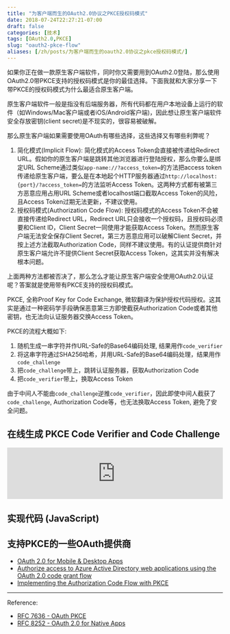 ```yaml
---
title: "为客户端而生的OAuth2.0协议之PKCE授权码模式"
date: 2018-07-24T22:27:21-07:00
draft: false
categories: [技术]
tags: [OAuth2.0,PKCE]
slug: "oauth2-pkce-flow"
aliases: [/zh/posts/为客户端而生的oauth2.0协议之pkce授权码模式/]
---
```


如果你正在做一款原生客户端软件，同时你又需要用到OAuth2.0登陆，那么使用OAuth2.0带PKCE支持的授权码模式是你的最佳选择。下面我就和大家分享一下带PKCE的授权码模式为什么最适合原生客户端。

<!--more-->

原生客户端软件一般是指没有后端服务器，所有代码都在用户本地设备上运行的软件（如Windows/Mac客户端或者iOS/Android客户端)，因此想让原生客户端软件安全存放密钥(client secret)是不现实的，很容易被破解。

那么原生客户端如果需要使用OAuth有哪些选择，这些选择又有哪些利弊呢？

1. 简化模式(Implicit Flow): 简化模式的Access Token会直接被传递给Redirect URL。假如你的原生客户端是跳转其他浏览器进行登陆授权，那么你要么是绑定URL Scheme通过类似`app-name://?access_token=`的方法把access token传递给原生客户端，要么是在本地起个HTTP服务器通过`http://localhost:{port}/?access_token=`的方法监听Access Token。这两种方式都有被第三方恶意应用占用URL Scheme或者localhost端口截取Access Token的风险，且Access Token过期无法更新，不建议使用。
2. 授权码模式(Authorization Code Flow): 授权码模式的Access Token不会被直接传递给Redirect URL，Redirect URL只会接收一个授权码，且授权码必须要和Client ID，Client Secret一同使用才能获取Access Token。然而原生客户端无法安全保存Client Secret，第三方恶意应用可以破解Client Secret，并按上述方法截取Authorization Code，同样不建议使用。有的认证提供商针对原生客户端允许不提供Client Secret获取Access Token，这其实并没有解决根本问题。

上面两种方法都被否决了，那么怎么才能让原生客户端安全使用OAuth2.0认证呢？答案就是使用带有PKCE支持的授权码模式。

PKCE, 全称Proof Key for Code Exchange, 微软翻译为保护授权代码授权。这其实是通过一种密码学手段确保恶意第三方即使截获Authorization Code或者其他密钥，也无法向认证服务器交换Access Token。

PKCE的流程大概如下:

1. 随机生成一串字符并作URL-Safe的Base64编码处理, 结果用作`code_verifier`
2. 将这串字符通过SHA256哈希，并用URL-Safe的Base64编码处理，结果用作`code_challenge`
3. 把`code_challenge`带上，跳转认证服务器，获取Authorization Code
1. 把`code_verifier`带上，换取Access Token

由于中间人不能由`code_challenge`逆推`code_verifier`，因此即使中间人截获了`code_challenge`, Authorization Code等，也无法换取Access Token, 避免了安全问题。

## 在线生成 PKCE Code Verifier and Code Challenge

<iframe width="100%" height="120" src="https://cdn.rawgit.com/tonyxu-io/21eb57ab2a4aeb2a3ee10f77542abe64/raw/3ba2cb13423417b8bb2844e883d7b0ecb4358a5e/pkce-generator.html" allowfullscreen="allowfullscreen" allowpaymentrequest frameborder="0"></iframe>

## 实现代码 (JavaScript)

<script src="https://gist.github.com/tonyxu-io/21eb57ab2a4aeb2a3ee10f77542abe64.js"></script>

## 支持PKCE的一些OAuth提供商

- [OAuth 2.0 for Mobile & Desktop Apps](https://developers.google.com/identity/protocols/OAuth2InstalledApp)
- [Authorize access to Azure Active Directory web applications using the OAuth 2.0 code grant flow](https://docs.microsoft.com/en-us/azure/active-directory/develop/active-directory-protocols-oauth-code)
- [Implementing the Authorization Code Flow with PKCE](https://developer.okta.com/authentication-guide/implementing-authentication/auth-code-pkce)

------

Reference:

- [RFC 7636 - OAuth PKCE](https://tools.ietf.org/html/rfc7636)
- [RFC 8252 - OAuth 2.0 for Native Apps](https://tools.ietf.org/html/rfc8252)
